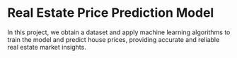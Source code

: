 # Real Estate Price Prediction Model
 In this project, we obtain a dataset and apply machine learning algorithms to train the model and predict house prices, providing accurate and reliable real estate market insights.
